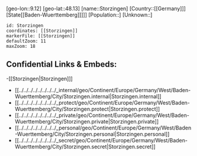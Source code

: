 ﻿---
location: [48.13,9.12]
mapzoom: [7,12] 
mapmarker: city 
type: City
tags:
- geo/City


SpocWebEntityId: 34603
isDeleted: false
confidential: public

---
[geo-lon::9.12]
[geo-lat::48.13]
[name::Storzingen]
[Country::[[Germany]]]
[State[[Baden-Wuerttemberg]]]]]
[Population::]
[Unknown::]


```leaflet
id: Storzingen
coordinates: [[Storzingen]]
markerFile: [[Storzingen]]
defaultZoom: 11 
maxZoom: 18
```


## Confidential Links & Embeds: 
-[[Storzingen|Storzingen]]] 
- [[../../../../../../../../_internal/geo/Continent/Europe/Germany/West/Baden-Wuerttemberg/City/Storzingen.internal|Storzingen.internal]] 
- [[../../../../../../../../_protect/geo/Continent/Europe/Germany/West/Baden-Wuerttemberg/City/Storzingen.protect|Storzingen.protect]] 
- [[../../../../../../../../_private/geo/Continent/Europe/Germany/West/Baden-Wuerttemberg/City/Storzingen.private|Storzingen.private]] 
- [[../../../../../../../../_personal/geo/Continent/Europe/Germany/West/Baden-Wuerttemberg/City/Storzingen.personal|Storzingen.personal]] 
- [[../../../../../../../../_secret/geo/Continent/Europe/Germany/West/Baden-Wuerttemberg/City/Storzingen.secret|Storzingen.secret]] 
